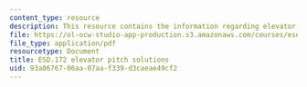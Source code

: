 ```yaml
---
content_type: resource
description: This resource contains the information regarding elevator pitch solutions.
file: https://ol-ocw-studio-app-production.s3.amazonaws.com/courses/esd-172j-x-prize-workshop-grand-challenges-in-energy-fall-2009/93a0676706aa07aaf339d3caeae49cf2_MITESD_172JF09_pitch_sol.pdf
file_type: application/pdf
resourcetype: Document
title: ESD.172 elevator pitch solutions
uid: 93a06767-06aa-07aa-f339-d3caeae49cf2
---
```

